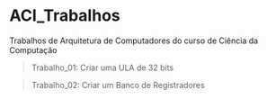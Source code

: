 # ACI_Trabalhos
Trabalhos de Arquitetura de Computadores do curso de Ciência da Computação

> Trabalho_01: Criar uma ULA de 32 bits

> Trabalho_02: Criar um Banco de Registradores